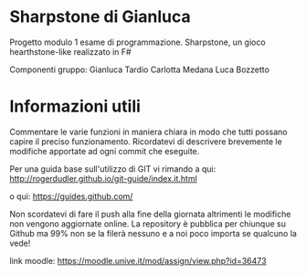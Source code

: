 # Sharpstone di Gianluca
Progetto modulo 1 esame di programmazione. Sharpstone, un gioco hearthstone-like realizzato in F#

Componenti gruppo:
Gianluca Tardio
Carlotta Medana
Luca Bozzetto

# Informazioni utili
Commentare le varie funzioni in maniera chiara in modo che tutti possano capire il preciso funzionamento.
Ricordatevi di descrivere brevemente le modifiche apportate ad ogni commit che eseguite.

Per una guida base sull'utilizzo di GIT vi rimando a qui:
http://rogerdudler.github.io/git-guide/index.it.html

o qui:
https://guides.github.com/

Non scordatevi di fare il push alla fine della giornata altrimenti le modifiche non vengono aggiornate online.
La repository è pubblica per chiunque su Github ma 99% non se la filerà nessuno e a noi poco importa se qualcuno la vede!

link moodle:
https://moodle.unive.it/mod/assign/view.php?id=36473

